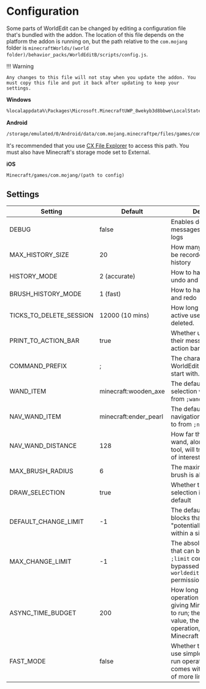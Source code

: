 # Configuration

Some parts of WorldEdit can be changed by editing a configuration file that's bundled with the addon. The location of this file depends on the platform the addon is running on, but the path relative to the `com.mojang` folder is `minecraftWorlds/(world folder)/behavior_packs/WorldEditB/scripts/config.js`.

!!! Warning

    Any changes to this file will not stay when you update the addon. You must copy this file and put it back after updating to keep your settings.

**Windows**

``` txt
%localappdata%\Packages\Microsoft.MinecraftUWP_8wekyb3d8bbwe\LocalState\games\com.mojang\(path to config)
```

**Android**

``` txt
/storage/emulated/0/Android/data/com.mojang.minecraftpe/files/games/com.mojang/(path to config)
```
It's recommended that you use [CX File Explorer](https://play.google.com/store/apps/details?id=com.cxinventor.file.explorer) to access this path. You must also have Minecraft's storage mode set to External.

**iOS**

``` txt
Minecraft/games/com.mojang/(path to config)
```

## Settings

| Setting | Default | Description |
| ------- | ------- | ----------- |
| DEBUG | false | Enables debugging messages in the content logs |
| MAX_HISTORY_SIZE | 20 | How many operations can be recorded in a session's history |
| HISTORY_MODE | 2 (accurate) | How to handle general undo and redo |
| BRUSH_HISTORY_MODE | 1 (fast) | How to handle brush undo and redo |
| TICKS_TO_DELETE_SESSION | 12000 (10 mins) | How long until a previously active user's session gets deleted. |
| PRINT_TO_ACTION_BAR | true | Whether using items prints their messages to the action bar or chat. |
| COMMAND_PREFIX | ; | The character that every WorldEdit comman shoukd start with. |
| WAND_ITEM | minecraft:wooden_axe | The default item the selection wand is bound to from `;wand`. |
| NAV_WAND_ITEM | minecraft:ender_pearl | The default item the navigation wand is bound to from `;navwand`. |
| NAV_WAND_DISTANCE | 128 | How far the navigation wand, along with other tool, will trace for a block of interest. |
| MAX_BRUSH_RADIUS | 6 | The maximum radius a brush is allowed to be. |
| DRAW_SELECTION | true | Whether the player's selection is visible by default |
| DEFAULT_CHANGE_LIMIT | -1 | The default amount of blocks that can be "potentially" affected within a single operation |
| MAX_CHANGE_LIMIT | -1 | The absolute change limit that can be set from the `;limit` command; bypassed with `worldedit.limit.unlimited` permission |
| ASYNC_TIME_BUDGET | 200 | How long an async operation will run until giving Minecraft a chance to run; the higher the value, the faster the operation, but the slower Minecraft takes to run |
| FAST_MODE | false | Whether the addon should use simpler methods to run operations faster; this comes with the drawback of more limited capabilities |